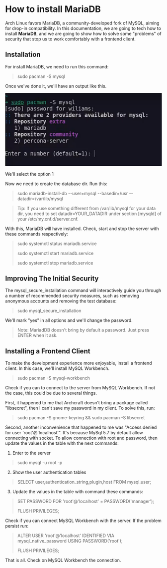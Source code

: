 # How to install MariaDB

Arch Linux favors MariaDB, a community-developed fork of MySQL, aiming for drop-in compatibility. In this documentation, we are going to tech how to install **MariaDB**, and we are going to show how to solve some "problems" of security that stop us to work comfortably with a frontend client.

## Installation

For install MariaDB, we need to run this command:

> sudo pacman -S mysql

Once we've done it, we'll have an output like this.

![output after run the command of installation](./assets/imgs/output-1.png)

We'll select the option 1

Now we need to create the database dir. Run this:

> sudo mariadb-install-db --user=mysql --basedir=/usr --datadir=/var/lib/mysql

> Tip: If you use something different from /var/lib/mysql for your data dir, you need to set datadir=YOUR_DATADIR under section [mysqld] of your /etc/my.cnf.d/server.cnf.

With this, MariaDB will have installed. Check, start and stop the server with these commands respectively:

> sudo systemctl status mariadb.service
>
> sudo systemctl start mariadb.service
>
> sudo systemctl stop mariadb.service

## Improving The Initial Security

The mysql_secure_installation command will interactively guide you through a number of recommended security measures, such as removing anonymous accounts and removing the test database:

> sudo mysql_secure_installation

We'll mark "yes" in all options and we'll change the password.

> Note: MariadDB doesn't bring by default a password. Just press ENTER when it ask.

## Installing a Frontend Client

To make the development experience more enjoyable, install a frontend client. In this case, we'll install MySQL Workbench.

> sudo pacman -S mysql-workbench

Check if you can to connect to the server from MySQL Workbench. If not the case, this could be due to several things.

First, it happened to me that Archcraft doesn't bring a package called "libsecret", then I can't save my password in my client. To solve this, run:

> sudo pacman -S gnome-keyring && sudo pacman -S libsecret

Second, another inconvenience that happened to me was "Access denied for user 'root'@'localhost'". It's because MySql 5.7 by default allow connecting with socket. To allow connection with root and password, then update the values in the table with the next commands:

1) Enter to the server

> sudo mysql -u root -p

2) Show the user authentication tables

> SELECT user,authentication_string,plugin,host FROM mysql.user;

3) Update the values in the table with command these commands:

> SET PASSWORD FOR 'root'@'localhost' = PASSWORD('manager');
>
> FLUSH PRIVILEGES;

Check if you can connect MySQL Workbench with the server. If the problem persist run: 

> ALTER USER 'root'@'localhost' IDENTIFIED VIA mysql_native_password USING PASSWORD('root');
>
> FLUSH PRIVILEGES;

That is all. Check on MySQL Workbench the connection.




